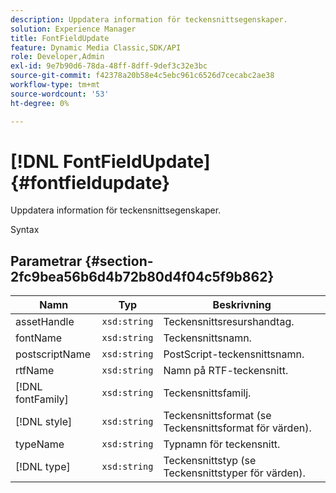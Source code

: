 ```yaml
---
description: Uppdatera information för teckensnittsegenskaper.
solution: Experience Manager
title: FontFieldUpdate
feature: Dynamic Media Classic,SDK/API
role: Developer,Admin
exl-id: 9e7b90d6-78da-48ff-8dff-9def3c32e3bc
source-git-commit: f42378a20b58e4c5ebc961c6526d7cecabc2ae38
workflow-type: tm+mt
source-wordcount: '53'
ht-degree: 0%

---
```


# [!DNL FontFieldUpdate]{#fontfieldupdate}

Uppdatera information för teckensnittsegenskaper.

Syntax

## Parametrar {#section-2fc9bea56b6d4b72b80d4f04c5f9b862}

| Namn | Typ | Beskrivning |
|---|---|---|
| assetHandle | `xsd:string` | Teckensnittsresurshandtag. |
| fontName | `xsd:string` | Teckensnittsnamn. |
| postscriptName | `xsd:string` | PostScript-teckensnittsnamn. |
| rtfName | `xsd:string` | Namn på RTF-teckensnitt. |
| [!DNL fontFamily] | `xsd:string` | Teckensnittsfamilj. |
| [!DNL style] | `xsd:string` | Teckensnittsformat (se Teckensnittsformat för värden). |
| typeName | `xsd:string` | Typnamn för teckensnitt. |
| [!DNL type] | `xsd:string` | Teckensnittstyp (se Teckensnittstyper för värden). |
